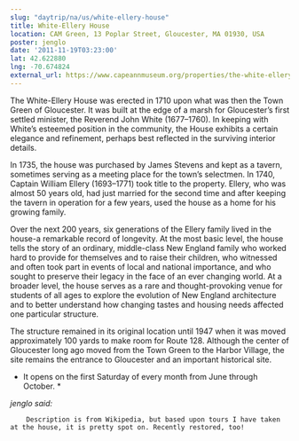 ```yaml
---
slug: "daytrip/na/us/white-ellery-house"
title: White-Ellery House
location: CAM Green, 13 Poplar Street, Gloucester, MA 01930, USA
poster: jenglo
date: '2011-11-19T03:23:00'
lat: 42.622880
lng: -70.674824
external_url: https://www.capeannmuseum.org/properties/the-white-ellery-house/
---
```


The White-Ellery House was erected in 1710 upon what was then the Town Green of Gloucester. It was built at the edge of a marsh for Gloucester’s first settled minister, the Reverend John White (1677–1760). In keeping with White’s esteemed position in the community, the House exhibits a certain elegance and refinement, perhaps best reflected in the surviving interior details.

In 1735, the house was purchased by James Stevens and kept as a tavern, sometimes serving as a meeting place for the town’s selectmen. In 1740, Captain William Ellery (1693–1771) took title to the property. Ellery, who was almost 50 years old, had just married for the second time and after keeping the tavern in operation for a few years, used the house as a home for his growing family.

Over the next 200 years, six generations of the Ellery family lived in the house-a remarkable record of longevity. At the most basic level, the house tells the story of an ordinary, middle-class New England family who worked hard to provide for themselves and to raise their children, who witnessed and often took part in events of local and national importance, and who sought to preserve their legacy in the face of an ever changing world. At a broader level, the house serves as a rare and thought-provoking venue for students of all ages to explore the evolution of New England architecture and to better understand how changing tastes and housing needs affected one particular structure.

The structure remained in its original location until 1947 when it was moved approximately 100 yards to make room for Route 128. Although the center of Gloucester long ago moved from the Town Green to the Harbor Village, the site remains the entrance to Gloucester and an important historical site.

* It opens on the first Saturday of every month from June through October. *

<em>jenglo said:</em>

        Description is from Wikipedia, but based upon tours I have taken at the house, it is pretty spot on. Recently restored, too!
